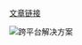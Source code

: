 [文章链接](https://juejin.cn/post/6974584590841167879)

![跨平台解决方案](https://p6-juejin.byteimg.com/tos-cn-i-k3u1fbpfcp/4fdeadbc467240c8a6c47c7ed527f7a7~tplv-k3u1fbpfcp-zoom-in-crop-mark:3326:0:0:0.awebp)